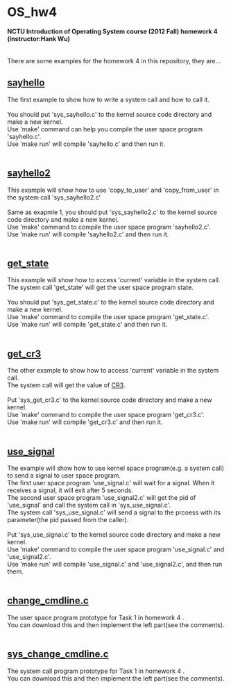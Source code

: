 OS_hw4
======

__NCTU Introduction of Operating System course (2012 Fall) homework 4 (instructor:Hank Wu)__
<br /><br /><br />
There are some examples for the homework 4 in this repository, they are...

## [sayhello](https://github.com/headhsu2568/OS_hw4/tree/master/sayhello)
The first example to show how to write a system call and how to call it.<br />
<br />
You should put 'sys_sayhello.c' to the kernel source code directory and make a new kernel.<br />
Use 'make' command can help you compile the user space program 'sayhello.c'.<br />
Use 'make run' will compile 'sayhello.c' and then run it.<br />
<br />

## [sayhello2](https://github.com/headhsu2568/OS_hw4/tree/master/sayhello2)
This example will show how to use 'copy_to_user' and 'copy_from_user' in the system call 'sys_sayhello2.c'<br />
<br />
Same as exapmle 1, you should put 'sys_sayhello2.c' to the kernel source code directory and make a new kernel.<br />
Use 'make' command to compile the user space program 'sayhello2.c'.<br />
Use 'make run' will compile 'sayhello2.c' and then run it.<br />
<br />

## [get_state](https://github.com/headhsu2568/OS_hw4/tree/master/get_state)
This example will show how to access 'current' variable in the system call.<br />
The system call 'get_state' will get the user space program state.<br />
<br />
You should put 'sys_get_state.c' to the kernel source code directory and make a new kernel.<br />
Use 'make' command to compile the user space program 'get_state.c'.<br />
Use 'make run' will compile 'get_state.c' and then run it.<br />
<br />

## [get_cr3](https://github.com/headhsu2568/OS_hw4/tree/master/get_cr3)
The other example to show how to access 'current' variable in the system call.<br />
The system call will get the value of [CR3](http://en.wikipedia.org/wiki/Control_register#CR3).<br />
<br />
Put 'sys_get_cr3.c' to the kernel source code directory and make a new kernel.<br />
Use 'make' command to compile the user space program 'get_cr3.c'.<br />
Use 'make run' will compile 'get_cr3.c' and then run it.<br />
<br />

## [use_signal](https://github.com/headhsu2568/OS_hw4/tree/master/use_signal)
The example will show how to use kernel space program(e.g. a system call) to send a signal to user space program.<br />
The first user space program 'use_signal.c' will wait for a signal. When it receives a signal, it will exit after 5 seconds.<br />
The second user space program 'use_signal2.c' will get the pid of 'use_signal' and call the system call in 'sys_use_signal.c'.<br />
The system call 'sys_use_signal.c' will send a signal to the prcoess with its parameter(the pid passed from the caller).<br />
<br />
Put 'sys_use_signal.c' to the kernel source code directory and make a new kernel.<br />
Use 'make' command to compile the user space program 'use_signal.c' and 'use_signal2.c'.<br />
Use 'make run' will compile 'use_signal.c' and 'use_signal2.c', and then run them.<br />
<br />

## [change_cmdline.c](https://github.com/headhsu2568/OS_hw4/blob/master/change_cmdline.c)
The user space program prototype for Task 1 in homework 4 .<br />
You can download this and then implement the left part(see the comments).<br />
<br />

## [sys_change_cmdline.c](https://github.com/headhsu2568/OS_hw4/blob/master/sys_change_cmdline.c)
The system call program prototype for Task 1 in homework 4 .<br />
You can download this and then implement the left part(see the comments).<br />
<br />
<br />
<br />